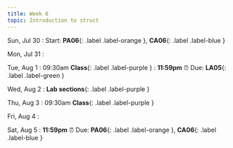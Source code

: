 ```yaml
---
title: Week 6
topic: Introduction to struct
---
```

Sun, Jul 30
: Start: **PA06**{: .label .label-orange }, **CA06**{: .label .label-blue }


Mon, Jul 31
: 

Tue, Aug 1
: 09:30am **Class**{: .label .label-purple }
: **11:59pm**  ⏰  Due: **LA05**{: .label .label-green }


Wed, Aug 2
: **Lab sections**{: .label .label-purple }


Thu, Aug 3
: 09:30am **Class**{: .label .label-purple } 


Fri, Aug 4
: 

Sat, Aug 5
: **11:59pm**  ⏰  Due: **PA06**{: .label .label-orange }, **CA06**{: .label .label-blue }


